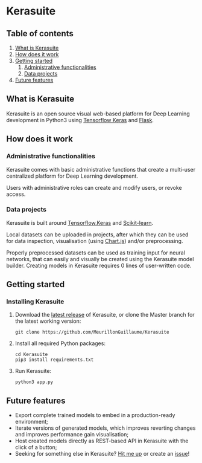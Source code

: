# Kerasuite

## Table of contents

1. [What is Kerasuite](#what-is-kerasuite)
2. [How does it work](#how-does-it-work)
3. [Getting started](#getting-started)
    1. [Administrative functionalities](#administrative-functionalities)
    2. [Data projects](#data-projects)
4. [Future features](#future-features)

## What is Kerasuite

Kerasuite is an open source visual web-based platform for Deep Learning development in Python3 using [Tensorflow Keras](https://github.com/tensorflow/tensorflow) and [Flask](https://github.com/pallets/flask).

## How does it work

### Administrative functionalities

Kerasuite comes with basic administrative functions that create a multi-user centralized platform for Deep Learning development.

Users with administrative roles can create and modify users, or revoke access.

### Data projects

Kerasuite is built around [Tensorflow.Keras](https://www.tensorflow.org/api_docs/python/tf/keras) and [Scikit-learn](https://scikit-learn.org/stable/).

Local datasets can be uploaded in projects, after which they can be used for data inspection, visualisation (using [Chart.js](https://www.chartjs.org/)) and/or preprocessing.

Properly preprocessed datasets can be used as training input for neural networks, that can easily and visually be created using the Kerasuite model builder. Creating models in Kerasuite requires 0 lines of user-written code.

## Getting started

### Installing Kerasuite

1. Download the [latest release](https://github.com/MeurillonGuillaume/Kerasuite/releases) of Kerasuite, or clone the Master branch for the latest working version:
    ```shell script
    git clone https://github.com/MeurillonGuillaume/Kerasuite
    ```
2. Install all required Python packages:
    ```shell script
    cd Kerasuite
    pip3 install requirements.txt
    ```
3. Run Kerasuite:
    ```shell script
    python3 app.py
    ```


## Future features

- Export complete trained models to embed in a production-ready environment;
- Iterate versions of generated models, which improves reverting changes and improves performance gain visualisation;
- Host created models directly as REST-based API in Kerasuite with the click of a button;
- Seeking for something else in Kerasuite? [Hit me up](mailto://guillaume.meurillon@hotmail.com) or create an [issue](https://github.com/MeurillonGuillaume/Kerasuite/issues)!
 